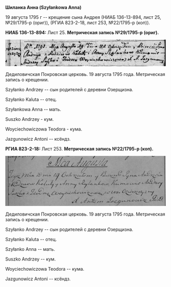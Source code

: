 **Шиланка Анна (Szyłankowa Anna)**

19 августа 1795 г -- крещение сына Андрея (НИАБ 136-13-894, лист 25,
№29/1795-р (ориг)), (РГИА 823-2-18, лист 253, №22/1795-р (коп)).

**НИАБ 136-13-894:** Лист 25. **Метрическая запись №29/1795-р (ориг).**

![](./media/23a9c5522e2e7215a7e48eed4a6ec03dc77d5470.png)

Дедиловичская Покровская церковь. 19 августа 1795 года. Метрическая
запись о крещении.

Szyłanko Andrzey -- сын родителей с деревни Озерщизна.

Szyłanko Kaluta -- отец.

Szyłankowa Anna -- мать.

Suszko Andrzey - кум.

Woyciechowiczowa Teodora - кума.

Jazgunowicz Antoni -- ксёндз.

**РГИА 823-2-18:** Лист 253. **Метрическая запись №22/1795-р (коп).**

![](./media/f129ce8df434fe81477304d76e871aa269dd8747.png)

Дедиловичская Покровская церковь. 19 августа 1795 года. Метрическая
запись о крещении.

Szyłanko Andrzey -- сын родителей с деревни Озерщизна.

Szyłanko Kaluta -- отец.

Szyłanko Anna -- мать.

Suszko Andrzey -- кум.

Woyciechowiczowa Teodora -- кума.

Jazgunowicz Antoni -- ксёндз.
